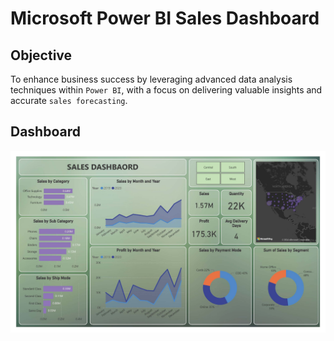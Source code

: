 # Microsoft Power BI Sales Dashboard

## Objective

To enhance business success by leveraging advanced data analysis techniques within `Power BI`, with a focus on delivering valuable insights and accurate `sales forecasting`.

## Dashboard

![Dashboard](./sales%20dashboard.jpg)
